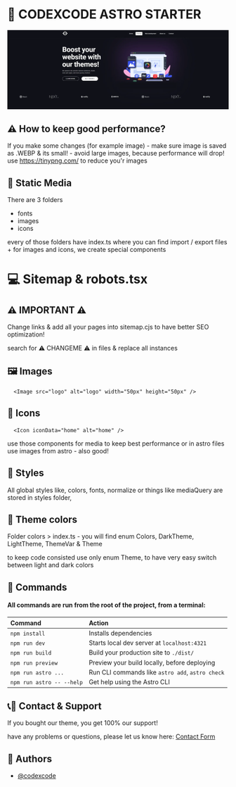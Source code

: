 # 🚀 CODEXCODE ASTRO STARTER

![Agency Aestro Template Page](/src/static/images/preview.webp)

## ⚠️ How to keep good performance?

If you make some changes (for example image) - make sure image is saved as .WEBP & its small! - avoid large images, because performance will drop!
use https://tinypng.com/ to reduce you'r images

## 🚀 Static Media

There are 3 folders

-   fonts
-   images
-   icons

every of those folders have index.ts where you can find import / export files + for images and icons, we create special components

# 💻 Sitemap & robots.tsx

## ⚠️ IMPORTANT ⚠️

Change links & add all your pages into sitemap.cjs to have better SEO optimization!

search for ⚠️ CHANGEME ⚠️ in files & replace all instances

## 🖼️ Images

```http
  <Image src="logo" alt="logo" width="50px" height="50px" />
```

## 🎨 Icons

```http
  <Icon iconData="home" alt="home" />
```

use those components for media to keep best performance or in astro files use images from astro - also good!

## 🚀 Styles

All global styles like, colors, fonts, normalize or things like mediaQuery are stored in styles folder,

## 🚀 Theme colors

Folder colors > index.ts - you will find enum Colors, DarkTheme, LightTheme, ThemeVar & Theme

to keep code consisted use only enum Theme, to have very easy switch between light and dark colors

## 🧞 Commands

#### All commands are run from the root of the project, from a terminal:

| Command                   | Action                                           |
| :------------------------ | :----------------------------------------------- |
| `npm install`             | Installs dependencies                            |
| `npm run dev`             | Starts local dev server at `localhost:4321`      |
| `npm run build`           | Build your production site to `./dist/`          |
| `npm run preview`         | Preview your build locally, before deploying     |
| `npm run astro ...`       | Run CLI commands like `astro add`, `astro check` |
| `npm run astro -- --help` | Get help using the Astro CLI                     |

## 📞🧞 Contact & Support

If you bought our theme, you get 100% our support!

have any problems or questions, please let us know here: [Contact Form](https://www.codexcode.store/pages/contact)

## 🧞 Authors

-   [@codexcode](https://www.codexcode.pl)
